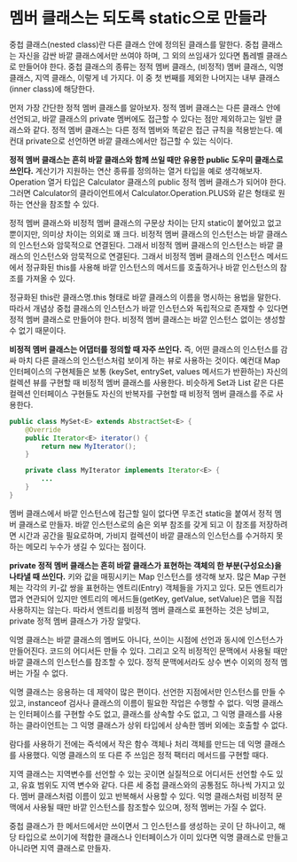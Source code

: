 # 멤버 클래스는 되도록 static으로 만들라
중첩 클래스(nested class)란 다른 클래스 안에 정의된 클래스를 말한다. 중첩 클래스는 자신을 감싼 바깥 클래스에서만 쓰여야 하며, 그 외의 쓰임새가 있다면 톱레벨 클래스로 만들어야 한다. 중첩 클래스의 종류는 정적 멤버 클래스, (비정적) 멤버 클래스, 익명 클래스, 지역 클래스, 이렇게 네 가지다. 이 중 첫 번째를 제외한 나머지는 내부 클래스(inner class)에 해당한다.

먼저 가장 간단한 정적 멤버 클래스를 알아보자. 정적 멤버 클래스는 다른 클래스 안에 선언되고, 바깥 클래스의 private 멤버에도 접근할 수 있다는 점만 제외하고는 일반 클래스와 같다. 정적 멤버 클래스는 다른 정적 멤버와 똑같은 접근 규칙을 적용받는다. 예컨대 private으로 선언하면 바깥 클래스에서만 접근할 수 있는 식이다.

**정적 멤버 클래스는 흔히 바깥 클래스와 함께 쓰일 때만 유용한 public 도우미 클래스로 쓰인다.** 계산기가 지원하는 연산 종류를 정의하는 열거 타입을 예로 생각해보자. Operation 열거 타입은 Calculator 클래스의 public 정적 멤버 클래스가 되어야 한다. 그러면 Calculator의 클라이언트에서 Calculator.Operation.PLUS와 같은 형태로 원하는 연산을 참조할 수 있다.

정적 멤버 클래스와 비정적 멤버 클래스의 구문상 차이는 단지  static이 붙어있고 없고 뿐이지만, 의미상 차이는 의외로 꽤 크다. 비정적 멤버 클래스의 인스턴스는 바깥 클래스의 인스턴스와 암묵적으로 연결된다. 그래서 비정적 멤버 클래스의 인스턴스는 바깥 클래스의 인스턴스와 암묵적으로 연결된다. 그래서 비정적 멤버 클래스의 인스턴스 메서드에서 정규화된 this를 사용해 바깥 인스턴스의 메서드를 호출하거나 바깥 인스턴스의 참조를 가져올 수 있다.

정규화된 this란 클래스명.this 형태로 바깥 클래스의 이름을 명시하는 용법을 말한다. 따라서 개념상 중첩 클래스의 인스턴스가 바깥 인스턴스와 독립적으로 존재할 수 있다면 정적 멤버 클래스로 만들어야 한다. 비정적 멤버 클래스는 바깥 인스턴스 없이는 생성할 수 없기 때문이다.

**비정적 멤버 클래스는 어댑터를 정의할 때 자주 쓰인다.** 즉, 어떤 클래스의 인스턴스를 감싸 마치 다른 클래스의 인스턴스처럼 보이게 하는 뷰로 사용하는 것이다. 예컨대 Map 인터페이스의 구현체들은 보통 (keySet, entrySet, values 메서드가 반환하는) 자신의 컬렉션 뷰를 구현할 때 비정적 멤버 클래스를 사용한다. 비슷하게 Set과 List 같은 다른 컬렉션 인터페이스 구현들도 자신의 반복자를 구현할 때 비정적 멤버 클래스를 주로 사용한다.
```java
public class MySet<E> extends AbstractSet<E> {
    @Override
    public Iterator<E> iterator() {
        return new MyIterator();
    }

    private class MyIterator implements Iterator<E> {
        ...
    }
}
```
멤버 클래스에서 바깥 인스턴스에 접근할 일이 없다면 무조건 static을 붙여서 정적 멤버 클래스로 만들자. 바깥 인스턴스로의 숨은 외부 참조를 갖게 되고 이 참조를 저장하려면 시간과 공간을 필요로하며, 가비지 컬렉션이 바깥 클래스의 인스턴스를 수거하지 못하는 메모리 누수가 생길 수 있다는 점이다.

**private 정적 멤버 클래스는 흔히 바깥 클래스가 표현하는 객체의 한 부분(구성요소)을 나타낼 때 쓰인다.** 키와 값을 매핑시키는 Map 인스턴스를 생각해 보자. 많은 Map 구현체는 각각의 키-값 쌍을 표현하는 엔트리(Entry) 객체들을 가지고 있다. 모든 엔트리가 맵과 연관되어 있지만 엔트리의 메서드들(getKey, getValue, setValue)은 맵을 직접 사용하지는 않는다. 따라서 엔트리를 비정적 멤버 클래스로 표현하는 것은 낭비고, private 정적 멤버 클래스가 가장 알맞다.

익명 클래스는 바깥 클래스의 멤버도 아니다, 쓰이는 시점에 선언과 동시에 인스턴스가 만들어진다. 코드의 어디서든 만들 수 있다. 그리고 오직 비정적인 문맥에서 사용될 때만 바깥 클래스의 인스턴스를 참조할 수 있다. 정적 문맥에서라도 상수 변수 이외의 정적 멤버는 가질 수 없다.

익명 클래스는 응용하는 데 제약이 많은 편이다. 선언한 지점에서만 인스턴스를 만들 수 있고, instanceof 검사나 클래스의 이름이 필요한 작업은 수행할 수 없다. 익명 클래스는 인터페이스를 구현할 수도 없고, 클래스를 상속할 수도 없고, 그 익명 클래스를 사용하는 클라이언트는 그 익명 클래스가 상위 타입에서 상속한 멤버 외에는 호출할 수 없다.

람다를 사용하기 전에는 즉석에서 작은 함수 객체나 처리 객체를 만드는 데 익명 클래스를 사용했다. 익명 클래스의 또 다른 주 쓰임은 정적 팩터리 메서드를 구현할 때다.

지역 클래스는 지역변수를 선언할 수 있는 곳이면 실질적으로 어디서든 선언할 수도 있고, 유효 범위도 지역 변수와 같다. 다른 세 중첩 클래스와의 공통점도 하나씩 가지고 있다. 멤버 클래스처럼 이름이 있고 반복해서 사용할 수 있다. 익명 클래스처럼 비정적 문맥에서 사용될 때만 바깥 인스턴스를 참조할수 있으며, 정적 멤버는 가질 수 없다.

중첩 클래스가 한 메서드에서만 쓰이면서 그 인스턴스를 생성하는 곳이 단 하나이고, 해당 타입으로 쓰이기에 적합한 클래스나 인터페이스가 이미 있다면 익명 클래스로 만들고 아니라면 지역 클래스로 만들자.